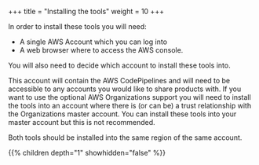 +++
title = "Installing the tools"
weight = 10
+++

In order to install these tools you will need:

- A single AWS Account which you can log into
- A web browser where to access the AWS console.

You will also need to decide which account to install these tools into.  

This account will contain the AWS CodePipelines and will need to be accessible to any accounts you would like to share 
products with. If you want to use the optional AWS Organizations support you will need to install the tools into an 
account where there is (or can be) a trust relationship with the Organizations master account.  You can install these 
tools into your master account but this is not recommended. 

Both tools should be installed into the same region of the same account.

{{% children depth="1" showhidden="false" %}}